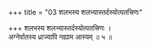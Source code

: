 +++
title = "03 शलभस्य शलभ्यास्तर्दस्योत्पतत्त्रिणः"

+++
शलभस्य शलभ्यास्तर्दस्योत्पतत्त्रिणः ।  
अग्नेर्वातस्य ध्राज्यापि नह्याम आस्यम् ॥ ५ ॥